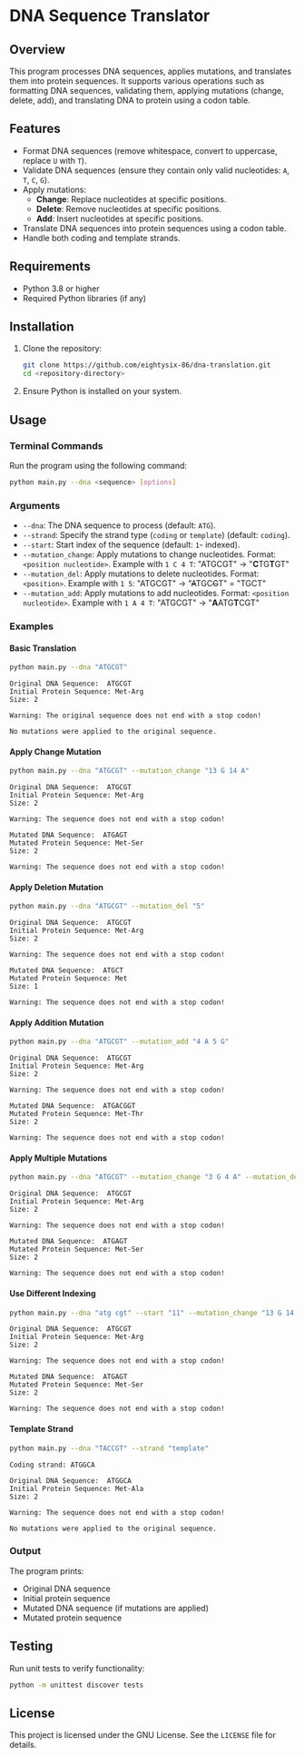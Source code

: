 # DNA Sequence Translator

## Overview
This program processes DNA sequences, applies mutations, and translates them into protein sequences. It supports various operations such as formatting DNA sequences, validating them, applying mutations (change, delete, add), and translating DNA to protein using a codon table.

## Features
- Format DNA sequences (remove whitespace, convert to uppercase, replace `U` with `T`).
- Validate DNA sequences (ensure they contain only valid nucleotides: `A`, `T`, `C`, `G`).
- Apply mutations:
  - **Change**: Replace nucleotides at specific positions.
  - **Delete**: Remove nucleotides at specific positions.
  - **Add**: Insert nucleotides at specific positions.
- Translate DNA sequences into protein sequences using a codon table.
- Handle both coding and template strands.

## Requirements
- Python 3.8 or higher
- Required Python libraries (if any)

## Installation
1. Clone the repository:
   ```bash
   git clone https://github.com/eightysix-86/dna-translation.git
   cd <repository-directory>

2. Ensure Python is installed on your system.

## Usage
### Terminal Commands
Run the program using the following command:

```bash
python main.py --dna <sequence> [options]
```

### Arguments
- `--dna`: The DNA sequence to process (default: `ATG`).
- `--strand`: Specify the strand type (`coding` or `template`) (default: `coding`).
- `--start`: Start index of the sequence (default: `1`- indexed).
- `--mutation_change`: Apply mutations to change nucleotides. Format: `<position nucleotide>`. Example with `1 C 4 T`:
"ATGCGT" -> "**C**TG**T**GT"
- `--mutation_del`: Apply mutations to delete nucleotides. Format: `<position>`. Example with `1 5`:
"ATGCGT" -> "~~A~~TGC~~G~~T" = "TGCT"
- `--mutation_add`: Apply mutations to add nucleotides. Format: `<position nucleotide>`. Example with `1 A 4 T`:
"ATGCGT" -> "**A**ATG**T**CGT"

### Examples
#### Basic Translation
```bash
python main.py --dna "ATGCGT"
```
```
Original DNA Sequence:  ATGCGT
Initial Protein Sequence: Met-Arg
Size: 2

Warning: The original sequence does not end with a stop codon!

No mutations were applied to the original sequence.
```

#### Apply Change Mutation
```bash
python main.py --dna "ATGCGT" --mutation_change "13 G 14 A"
```
```
Original DNA Sequence:  ATGCGT
Initial Protein Sequence: Met-Arg
Size: 2

Warning: The sequence does not end with a stop codon!

Mutated DNA Sequence:  ATGAGT
Mutated Protein Sequence: Met-Ser
Size: 2

Warning: The sequence does not end with a stop codon!
```

#### Apply Deletion Mutation
```bash
python main.py --dna "ATGCGT" --mutation_del "5"
```
```
Original DNA Sequence:  ATGCGT
Initial Protein Sequence: Met-Arg
Size: 2

Warning: The sequence does not end with a stop codon!

Mutated DNA Sequence:  ATGCT
Mutated Protein Sequence: Met
Size: 1

Warning: The sequence does not end with a stop codon!   
```

#### Apply Addition Mutation
```bash
python main.py --dna "ATGCGT" --mutation_add "4 A 5 G"
```
```
Original DNA Sequence:  ATGCGT
Initial Protein Sequence: Met-Arg
Size: 2

Warning: The sequence does not end with a stop codon!

Mutated DNA Sequence:  ATGACGGT
Mutated Protein Sequence: Met-Thr
Size: 2

Warning: The sequence does not end with a stop codon!
```

#### Apply Multiple Mutations
```bash
python main.py --dna "ATGCGT" --mutation_change "3 G 4 A" --mutation_del "5" --mutation_add "5 G"
```
```
Original DNA Sequence:  ATGCGT
Initial Protein Sequence: Met-Arg
Size: 2

Warning: The sequence does not end with a stop codon!

Mutated DNA Sequence:  ATGAGT
Mutated Protein Sequence: Met-Ser
Size: 2

Warning: The sequence does not end with a stop codon!
```

#### Use Different Indexing
```bash
python main.py --dna "atg cgt" --start "11" --mutation_change "13 G 14 A"
```
```
Original DNA Sequence:  ATGCGT
Initial Protein Sequence: Met-Arg
Size: 2

Warning: The sequence does not end with a stop codon!

Mutated DNA Sequence:  ATGAGT
Mutated Protein Sequence: Met-Ser
Size: 2

Warning: The sequence does not end with a stop codon!
```

#### Template Strand
```bash
python main.py --dna "TACCGT" --strand "template"
```
```
Coding strand: ATGGCA

Original DNA Sequence:  ATGGCA
Initial Protein Sequence: Met-Ala
Size: 2

Warning: The sequence does not end with a stop codon!

No mutations were applied to the original sequence.
```

### Output
The program prints:
- Original DNA sequence
- Initial protein sequence
- Mutated DNA sequence (if mutations are applied)
- Mutated protein sequence

## Testing
Run unit tests to verify functionality:
```bash
python -m unittest discover tests
```

## License
This project is licensed under the GNU License. See the `LICENSE` file for details.
